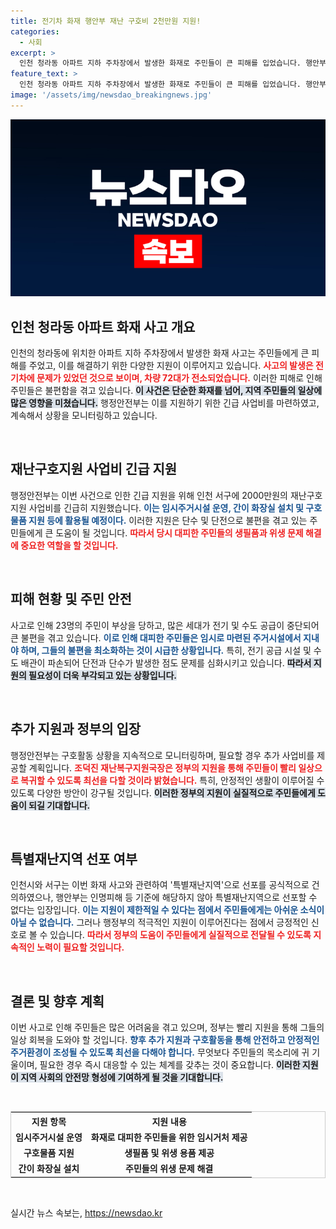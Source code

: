 ```yaml
---
title: 전기차 화재 행안부 재난 구호비 2천만원 지원!
categories:
  - 사회
excerpt: >
  인천 청라동 아파트 지하 주차장에서 발생한 화재로 주민들이 큰 피해를 입었습니다. 행안부는 긴급 지원을 통해 구호활동에 나섰지만, 특별재난지역 지정을 거부했습니다. 주민들의 불편을 덜어줄 지원 내용이 궁금하다면 클릭하세요!
feature_text: >
  인천 청라동 아파트 지하 주차장에서 발생한 화재로 주민들이 큰 피해를 입었습니다. 행안부는 긴급 지원을 통해 구호활동에 나섰지만, 특별재난지역 지정을 거부했습니다. 주민들의 불편을 덜어줄 지원 내용이 궁금하다면 클릭하세요!
image: '/assets/img/newsdao_breakingnews.jpg'
---
```


<p><img src="/assets/img/newsdao_breakingnews.jpg" alt="implanttips 속보" /></p>

<h2 data-ke-size="size26">인천 청라동 아파트 화재 사고 개요</h2>

<p data-ke-size="size16">인천의 청라동에 위치한 아파트 지하 주차장에서 발생한 화재 사고는 주민들에게 큰 피해를 주었고, 이를 해결하기 위한 다양한 지원이 이루어지고 있습니다. <b><span style="color: #ee2323;">사고의 발생은 전기차에 문제가 있었던 것으로 보이며, 차량 72대가 전소되었습니다.</span></b> 이러한 피해로 인해 주민들은 불편함을 겪고 있습니다. <b><span style="background-color: #21538527;">이 사건은 단순한 화재를 넘어, 지역 주민들의 일상에 많은 영향을 미쳤습니다.</span></b> 행정안전부는 이를 지원하기 위한 긴급 사업비를 마련하였고, 계속해서 상황을 모니터링하고 있습니다.</p>

<p data-ke-size="size16">&nbsp;</p>

<h2 data-ke-size="size26">재난구호지원 사업비 긴급 지원</h2>

<p data-ke-size="size16">행정안전부는 이번 사건으로 인한 긴급 지원을 위해 인천 서구에 2000만원의 재난구호지원 사업비를 긴급히 지원했습니다. <b><span style="color: #1a5490;">이는 임시주거시설 운영, 간이 화장실 설치 및 구호물품 지원 등에 활용될 예정이다.</span></b> 이러한 지원은 단수 및 단전으로 불편을 겪고 있는 주민들에게 큰 도움이 될 것입니다. <b><span style="color: #ee2323;">따라서 당시 대피한 주민들의 생필품과 위생 문제 해결에 중요한 역할을 할 것입니다.</span></b></p>

<p data-ke-size="size16">&nbsp;</p>

<h2 data-ke-size="size26">피해 현황 및 주민 안전</h2>

<p data-ke-size="size16">사고로 인해 23명의 주민이 부상을 당하고, 많은 세대가 전기 및 수도 공급이 중단되어 큰 불편을 겪고 있습니다. <b><span style="color: #1a5490;">이로 인해 대피한 주민들은 임시로 마련된 주거시설에서 지내야 하며, 그들의 불편을 최소화하는 것이 시급한 상황입니다.</span></b> 특히, 전기 공급 시설 및 수도 배관이 파손되어 단전과 단수가 발생한 점도 문제를 심화시키고 있습니다. <b><span style="background-color: #21538527;">따라서 지원의 필요성이 더욱 부각되고 있는 상황입니다.</span></b></p>

<p data-ke-size="size16">&nbsp;</p>

<h2 data-ke-size="size26">추가 지원과 정부의 입장</h2>

<p data-ke-size="size16">행정안전부는 구호활동 상황을 지속적으로 모니터링하며, 필요할 경우 추가 사업비를 제공할 계획입니다. <b><span style="color: #ee2323;">조덕진 재난복구지원국장은 정부의 지원을 통해 주민들이 빨리 일상으로 복귀할 수 있도록 최선을 다할 것이라 밝혔습니다.</span></b> 특히, 안정적인 생활이 이루어질 수 있도록 다양한 방안이 강구될 것입니다. <b><span style="background-color: #21538527;">이러한 정부의 지원이 실질적으로 주민들에게 도움이 되길 기대합니다.</span></b></p>

<p data-ke-size="size16">&nbsp;</p>

<h2 data-ke-size="size26">특별재난지역 선포 여부</h2>

<p data-ke-size="size16">인천시와 서구는 이번 화재 사고와 관련하여 '특별재난지역'으로 선포를 공식적으로 건의하였으나, 행안부는 인명피해 등 기준에 해당하지 않아 특별재난지역으로 선포할 수 없다는 입장입니다. <b><span style="color: #1a5490;">이는 지원이 제한적일 수 있다는 점에서 주민들에게는 아쉬운 소식이 아닐 수 없습니다.</span></b> 그러나 행정부의 적극적인 지원이 이루어진다는 점에서 긍정적인 신호로 볼 수 있습니다. <b><span style="color: #ee2323;">따라서 정부의 도움이 주민들에게 실질적으로 전달될 수 있도록 지속적인 노력이 필요할 것입니다.</span></b></p>

<p data-ke-size="size16">&nbsp;</p>

<h2 data-ke-size="size26">결론 및 향후 계획</h2>

<p data-ke-size="size16">이번 사고로 인해 주민들은 많은 어려움을 겪고 있으며, 정부는 빨리 지원을 통해 그들의 일상 회복을 도와야 할 것입니다. <b><span style="color: #1a5490;">향후 추가 지원과 구호활동을 통해 안전하고 안정적인 주거환경이 조성될 수 있도록 최선을 다해야 합니다.</span></b> 무엇보다 주민들의 목소리에 귀 기울이며, 필요한 경우 즉시 대응할 수 있는 체계를 갖추는 것이 중요합니다. <b><span style="background-color: #21538527;">이러한 지원이 지역 사회의 안전망 형성에 기여하게 될 것을 기대합니다.</span></b></p>

<p data-ke-size="size16">&nbsp;</p>

<table style="width: 100%; border: 1px solid #ccc;">
    <tr>
        <th style="text-align: center;">지원 항목</th>
        <th style="text-align: center;">지원 내용</th>
    </tr>
    <tr>
        <td style="text-align: center; height: 17px;"><b>임시주거시설 운영</b></td>
        <td style="text-align: center; height: 17px;"><b>화재로 대피한 주민들을 위한 임시거처 제공</b></td>
    </tr>
    <tr>
        <td style="text-align: center; height: 17px;"><b>구호물품 지원</b></td>
        <td style="text-align: center; height: 17px;"><b>생필품 및 위생 용품 제공</b></td>
    </tr>
    <tr>
        <td style="text-align: center; height: 17px;"><b>간이 화장실 설치</b></td>
        <td style="text-align: center; height: 17px;"><b>주민들의 위생 문제 해결</b></td>
    </tr>
</table>

<p data-ke-size="size16">&nbsp;</p>
실시간 뉴스 속보는, <a href="https://newsdao.kr" rel="dofollow">https://newsdao.kr</a>


